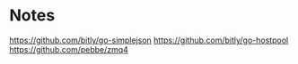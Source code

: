 # Notes

https://github.com/bitly/go-simplejson 
https://github.com/bitly/go-hostpool 
https://github.com/pebbe/zmq4 

